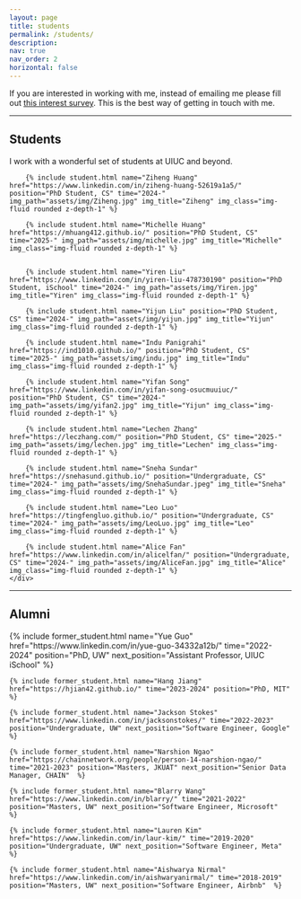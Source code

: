 ```yaml
---
layout: page
title: students
permalink: /students/
description: 
nav: true
nav_order: 2
horizontal: false
---
```


<style>
    a h5 {
        color: inherit; /* Makes the color the same as the link */
    }
    .my-desc {
        margin-bottom: 0; /* Using mb-0 equivalent */
    }
</style>


If you are interested in working with me, instead of emailing me please fill out [this interest survey](https://forms.gle/5h8HPEsdm6DBsLwy9). This is the best way of getting in touch with me.






<!-- **Ph.D. applicants**: I will be taking new students in Fall 2024! If you are interested in HCI, NLP, communication, or reading and writing tools, I encourage you to apply for a PhD at the [UIUC Department of Computer Science](https://cs.illinois.edu/admissions/graduate/degree-program-options) and mention me in your application. 

I love working with motivated students at the intersection of HCI and NLP. My focus is on human-centered problems and so I predominantly contribute to HCI research. I also often contribute to NLP research because my work uses computational methods to quantify and adapt language. Working in my group will always include a focus on a human problem, whether we are running experiments, building new interfaces, or training new models. Some examples of ongoing projects and future plans: 

- Making [medical](https://dl.acm.org/doi/10.1145/3589955) and [scientific language](https://aclanthology.org/2022.acl-long.569/) readable for people beyond doctors and researchers
- Building [technologies](https://aclanthology.org/2022.aacl-srw.10.pdf) to support languages beyond English 
- Helping online communities welcome [new members](https://dl.acm.org/doi/10.1145/3313831.3376524)
- Studying what barriers people face when reading legal language  -->

<hr>

## Students

I work with a wonderful set of students at UIUC and beyond. 


<div class="lab">
    <div class="row">
        
        {% include student.html name="Ziheng Huang" href="https://www.linkedin.com/in/ziheng-huang-52619a1a5/" position="PhD Student, CS" time="2024-" img_path="assets/img/Ziheng.jpg" img_title="Ziheng" img_class="img-fluid rounded z-depth-1" %}

        {% include student.html name="Michelle Huang" href="https://mhuang412.github.io/" position="PhD Student, CS" time="2025-" img_path="assets/img/michelle.jpg" img_title="Michelle" img_class="img-fluid rounded z-depth-1" %}


        {% include student.html name="Yiren Liu" href="https://www.linkedin.com/in/yiren-liu-478730190" position="PhD Student, iSchool" time="2024-" img_path="assets/img/Yiren.jpg" img_title="Yiren" img_class="img-fluid rounded z-depth-1" %}

        {% include student.html name="Yijun Liu" position="PhD Student, CS" time="2024-" img_path="assets/img/yijun.jpg" img_title="Yijun" img_class="img-fluid rounded z-depth-1" %}

        {% include student.html name="Indu Panigrahi" href="https://ind1010.github.io/" position="PhD Student, CS" time="2025-" img_path="assets/img/indu.jpg" img_title="Indu" img_class="img-fluid rounded z-depth-1" %}
        
        {% include student.html name="Yifan Song" href="https://www.linkedin.com/in/yifan-song-osucmuuiuc/" position="PhD Student, CS" time="2024-" img_path="assets/img/yifan2.jpg" img_title="Yijun" img_class="img-fluid rounded z-depth-1" %}

        {% include student.html name="Lechen Zhang" href="https://leczhang.com/" position="PhD Student, CS" time="2025-" img_path="assets/img/lechen.jpg" img_title="Lechen" img_class="img-fluid rounded z-depth-1" %}

        {% include student.html name="Sneha Sundar" href="https://snehasund.github.io/" position="Undergraduate, CS" time="2024-" img_path="assets/img/SnehaSundar.jpeg" img_title="Sneha" img_class="img-fluid rounded z-depth-1" %}

        {% include student.html name="Leo Luo" href="https://tingfengluo.github.io/" position="Undergraduate, CS" time="2024-" img_path="assets/img/LeoLuo.jpg" img_title="Leo" img_class="img-fluid rounded z-depth-1" %}

        {% include student.html name="Alice Fan" href="https://www.linkedin.com/in/alicelfan/" position="Undergraduate, CS" time="2024-" img_path="assets/img/AliceFan.jpg" img_title="Alice" img_class="img-fluid rounded z-depth-1" %}
    </div>
</div>

<hr>

## Alumni

<!-- <div class="row ml-3">
    <p class="h5"> Yiren Liu </p>
    <p> Yiren Liu </p>
</div> -->

 <div>
    {% include former_student.html name="Yue Guo" href="https://www.linkedin.com/in/yue-guo-34332a12b/" time="2022-2024" position="PhD, UW" next_position="Assistant Professor, UIUC iSchool"  %}

    {% include former_student.html name="Hang Jiang" href="https://hjian42.github.io/" time="2023-2024" position="PhD, MIT" %}

    {% include former_student.html name="Jackson Stokes" href="https://www.linkedin.com/in/jacksonstokes/" time="2022-2023" position="Undergraduate, UW" next_position="Software Engineer, Google"  %}

    {% include former_student.html name="Narshion Ngao" href="https://chainnetwork.org/people/person-14-narshion-ngao/" time="2021-2023" position="Masters, JKUAT" next_position="Senior Data Manager, CHAIN"  %}

    {% include former_student.html name="Blarry Wang" href="https://www.linkedin.com/in/blarry/" time="2021-2022" position="Masters, UW" next_position="Software Engineer, Microsoft"  %}

    {% include former_student.html name="Lauren Kim" href="https://www.linkedin.com/in/laur-kim/" time="2019-2020" position="Undergraduate, UW" next_position="Software Engineer, Meta"  %}

    {% include former_student.html name="Aishwarya Nirmal" href="https://www.linkedin.com/in/aishwaryanirmal/" time="2018-2019" position="Masters, UW" next_position="Software Engineer, Airbnb"  %}
</div>

